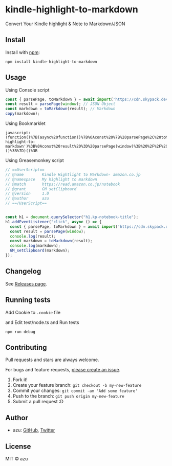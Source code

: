 # kindle-highlight-to-markdown

Convert Your Kindle highlight &amp; Note to Markdown/JSON

## Install

Install with [npm](https://www.npmjs.com/):

    npm install kindle-highlight-to-markdown

## Usage

Using Console script

```js
const { parsePage, toMarkdown } = await import('https://cdn.skypack.dev/kindle-highlight-to-markdown');
const result = parsePage(window); // JSON Object
const markdown = toMarkdown(result); // Markdown
copy(markdown);
```

Using Bookmarklet

```
javascript:(function()%7B(async%20function()%7B%0Aconst%20%7B%20parsePage%2C%20toMarkdown%20%7D%20%3D%20await%20import('https%3A%2F%2Fcdn.skypack.dev%2Fkindle-highlight-to-markdown')%3B%0Aconst%20result%20%3D%20parsePage(window)%3B%20%2F%2F%20JSON%20Object%0Aconst%20markdown%20%3D%20toMarkdown(result)%3B%20%2F%2F%20Markdown%0Aawait%20navigator.clipboard.writeText(markdown)%3B%0A%7D)()%3B%7D)()%3B
```

Using Greasemonkey script

```js
// ==UserScript==
// @name        Kindle Hightlight to Markdown- amazon.co.jp
// @namespace   My highlight to markdown
// @match       https://read.amazon.co.jp/notebook
// @grant       GM_setClipboard
// @version     1.0
// @author      azu
// ==/UserScript==


const h1 = document.querySelector("h1.kp-notebook-title");
h1.addEventListener("click", async () => {
  const { parsePage, toMarkdown } = await import('https://cdn.skypack.dev/kindle-highlight-to-markdown');
  const result = parsePage(window);
  console.log(result);
  const markdown = toMarkdown(result);
  console.log(markdown);
  GM_setClipboard(markdown);
});
```

## Changelog

See [Releases page](https://github.com/azu/kindle-highlight-to-markdown/releases).

## Running tests

Add Cookie to `.cookie` file

and Edit test/node.ts and Run tests

    npm run debug


## Contributing

Pull requests and stars are always welcome.

For bugs and feature requests, [please create an issue](https://github.com/azu/kindle-highlight-to-markdown/issues).

1. Fork it!
2. Create your feature branch: `git checkout -b my-new-feature`
3. Commit your changes: `git commit -am 'Add some feature'`
4. Push to the branch: `git push origin my-new-feature`
5. Submit a pull request :D

## Author

- azu: [GitHub](https://github.com/azu), [Twitter](https://twitter.com/azu_re)

## License

MIT © azu
